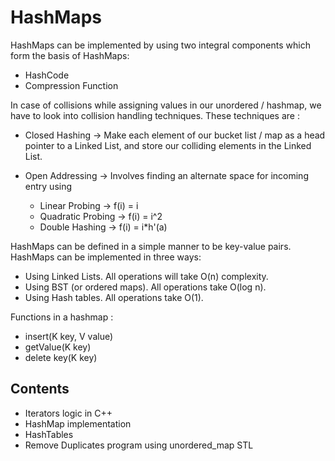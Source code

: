 # HashMaps

HashMaps can be implemented by using two integral components which form the basis of HashMaps:

- HashCode
- Compression Function

In case of collisions while assigning values in our unordered / hashmap, we have to look into collision handling techniques.
These techniques are :

- Closed Hashing -> Make each element of our bucket list / map as a head pointer to a Linked List, and store our colliding elements in the Linked List.
- Open Addressing -> Involves finding an alternate space for incoming entry using

  - Linear Probing -> f(i) = i
  - Quadratic Probing -> f(i) = i^2
  - Double Hashing -> f(i) = i\*h'(a)

HashMaps can be defined in a simple manner to be key-value pairs.
HashMaps can be implemented in three ways:

- Using Linked Lists. All operations will take O(n) complexity.
- Using BST (or ordered maps). All operations take O(log n).
- Using Hash tables. All operations take O(1).

Functions in a hashmap :

- insert(K key, V value)
- getValue(K key)
- delete key(K key)

## Contents

- Iterators logic in C++
- HashMap implementation
- HashTables
- Remove Duplicates program using unordered_map STL
